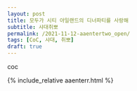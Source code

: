 ```yaml
---
layout: post
title: 모두가 시티 아일랜드의 디너파티를 사랑해
subtitle: 샤대취뽀
permalink: /2021-11-12-aaentertwo_open/
tags: [CoC, 샤대, 취뽀]
draft: true
---
```



coc

{% include_relative aaenterr.html %}
